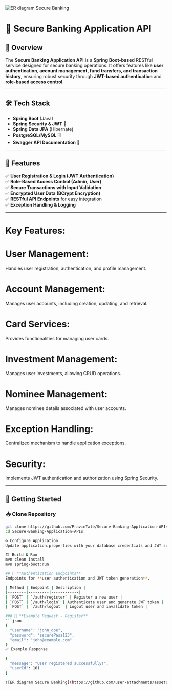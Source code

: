 ![ER diagram Secure Banking](https://github.com/user-attachments/assets/486fea9b-3deb-4ae4-9987-352a5f49d2f9)

# 🚀 Secure Banking Application API  

## 📌 Overview  
The **Secure Banking Application API** is a **Spring Boot-based** RESTful service designed for secure banking operations. It offers features like **user authentication, account management, fund transfers, and transaction history**, ensuring robust security through **JWT-based authentication** and **role-based access control**.  

---

## 🛠️ Tech Stack  
- **Spring Boot** (Java)  
- **Spring Security & JWT** 🔐  
- **Spring Data JPA** (Hibernate)  
- **PostgreSQL/MySQL** 🗄️  
- **Swagger API Documentation** 📄   

---

## 🎯 Features  
✅ **User Registration & Login (JWT Authentication)**  
✅ **Role-Based Access Control (Admin, User)**  
✅ **Secure Transactions with Input Validation**  
✅ **Encrypted User Data (BCrypt Encryption)**  
✅ **RESTful API Endpoints** for easy integration  
✅ **Exception Handling & Logging**  

---
# Key Features:

 # User Management: 
 Handles user registration, authentication, and profile management.
  # Account Management: 
  Manages user accounts, including creation, updating, and retrieval.
  # Card Services: 
  Provides functionalities for managing user cards.
  # Investment Management: 
  Manages user investments, allowing CRUD operations.
  # Nominee Management: 
  Manages nominee details associated with user accounts.
  # Exception Handling: 
  Centralized mechanism to handle application exceptions.
  # Security: 
  Implements JWT authentication and authorization using Spring Security.

---

## 🚀 Getting Started  

### 📥 Clone Repository  
```bash
git clone https://github.com/PravinTale/Secure-Banking-Application-APIs
cd Secure-Banking-Application-APIs

⚙️ Configure Application
Update application.properties with your database credentials and JWT settings.

🏗️ Build & Run
mvn clean install  
mvn spring-boot:run

## 🔑 **Authentication Endpoints**  
Endpoints for **user authentication and JWT token generation**.  

| Method | Endpoint | Description |
|--------|---------|------------|
| `POST` | `/auth/register` | Register a new user |
| `POST` | `/auth/login` | Authenticate user and generate JWT token |
| `POST` | `/auth/logout` | Logout user and invalidate token |

### 📝 **Example Request - Register**  
```json
{
  "username": "john_doe",
  "password": "securePass123",
  "email": "john@example.com"
}
✅ Example Response

{
  "message": "User registered successfully!",
  "userId": 101
}  

![ER diagram Secure Banking](https://github.com/user-attachments/assets/4ab13303-cce2-4888-9a33-c21a23cfd76c)

